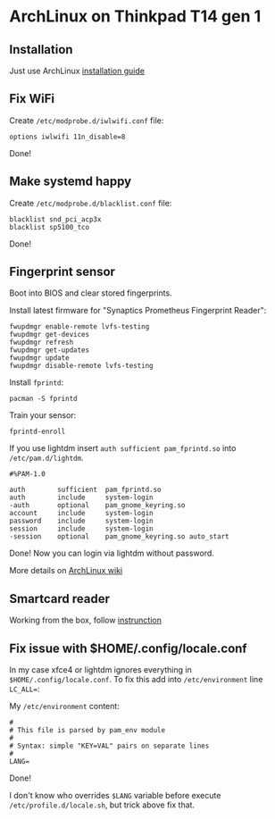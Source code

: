 # ArchLinux on Thinkpad T14 gen 1

## Installation

Just use ArchLinux [installation guide](https://wiki.archlinux.org/index.php/installation_guide)

## Fix WiFi

Create `/etc/modprobe.d/iwlwifi.conf` file:
```
options iwlwifi 11n_disable=8
```

Done!

## Make systemd happy

Create `/etc/modprobe.d/blacklist.conf` file:
```
blacklist snd_pci_acp3x
blacklist sp5100_tco
```

Done!

## Fingerprint sensor

Boot into BIOS and clear stored fingerprints.

Install latest firmware for "Synaptics Prometheus Fingerprint Reader":
```
fwupdmgr enable-remote lvfs-testing
fwupdmgr get-devices
fwupdmgr refresh
fwupdmgr get-updates
fwupdmgr update
fwupdmgr disable-remote lvfs-testing
```

Install `fprintd`:
```
pacman -S fprintd
```

Train your sensor:
```
fprintd-enroll
```

If you use lightdm insert `auth sufficient pam_fprintd.so` into `/etc/pam.d/lightdm`.
```
#%PAM-1.0

auth        sufficient  pam_fprintd.so
auth        include     system-login
-auth       optional    pam_gnome_keyring.so
account     include     system-login
password    include     system-login
session     include     system-login
-session    optional    pam_gnome_keyring.so auto_start
```

Done! Now you can login via lightdm without password.

More details on [ArchLinux wiki](https://wiki.archlinux.org/index.php/fprint)

## Smartcard reader

Working from the box, follow [instrunction](https://wiki.archlinux.org/index.php/Smartcards)

## Fix issue with $HOME/.config/locale.conf

In my case xfce4 or lightdm ignores everything in `$HOME/.config/locale.conf`. To fix this add into `/etc/environment`
line `LC_ALL=`:

My `/etc/environment` content:
```
#
# This file is parsed by pam_env module
#
# Syntax: simple "KEY=VAL" pairs on separate lines
#
LANG=
```

Done!

I don't know who overrides `$LANG` variable before execute `/etc/profile.d/locale.sh`, but trick above fix that.

